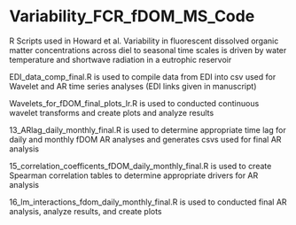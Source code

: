 # Variability_FCR_fDOM_MS_Code
R Scripts used in Howard et al. Variability in fluorescent dissolved organic matter concentrations across diel to seasonal time scales is driven by water temperature and shortwave radiation in a eutrophic reservoir

EDI_data_comp_final.R is used to compile data from EDI into csv used for Wavelet and AR time series analyses (EDI links given in manuscript)

Wavelets_for_fDOM_final_plots_lr.R is used to conducted continuous wavelet transforms and create plots and analyze results 

13_ARlag_daily_monthly_final.R is used to determine appropriate time lag for daily and monthly fDOM AR analyses and generates csvs used for final AR analysis 

15_correlation_coefficents_fDOM_daily_monthly_final.R is used to create Spearman correlation tables to determine appropriate drivers for AR analysis 

16_lm_interactions_fdom_daily_monthly_final.R is used to conducted final AR analysis, analyze results, and create plots
